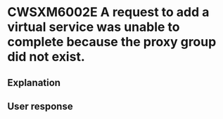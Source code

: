 # CWSXM6002E A request to add a virtual service was unable to complete because the proxy group did not exist.

## Explanation

## User response
